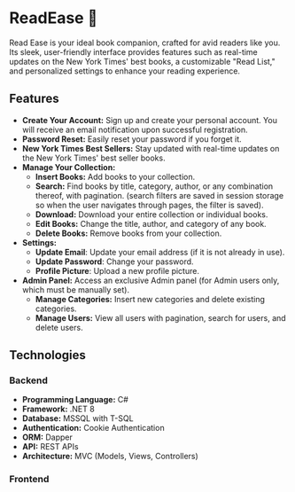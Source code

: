 # ReadEase 📕
Read Ease is your ideal book companion, crafted for avid readers like you. Its sleek, user-friendly interface provides features such as real-time updates on the New York Times' best books, a customizable "Read List," and personalized settings to enhance your reading experience.


## Features
- **Create Your Account:**  Sign up and create your personal account. You will receive an email notification upon successful registration.
- **Password Reset:**  Easily reset your password if you forget it.
- **New York Times Best Sellers:**  Stay updated with real-time updates on the New York Times' best seller books.
- **Manage Your Collection:** 
  - **Insert Books:** Add books to your collection.
  - **Search:** Find books by title, category, author, or any combination thereof, with pagination.
   (search filters are saved in session storage so when the user navigates through pages, the filter is saved).
  - **Download:** Download your entire collection or individual books.
  - **Edit Books:** Change the title, author, and category of any book.
  - **Delete Books:** Remove books from your collection.
- **Settings:**
  - **Update Email**: Update your email address (if it is not already in use).
  - **Update Password**: Change your password.
  - **Profile Picture**: Upload a new profile picture.
- **Admin Panel:**  Access an exclusive Admin panel (for Admin users only, which must be manually set).
  - **Manage Categories:** Insert new categories and delete existing categories.
  - **Manage Users:** View all users with pagination, search for users, and delete users.

## Technologies
### Backend
- **Programming Language:** C#
- **Framework:** .NET 8
- **Database:** MSSQL with T-SQL
- **Authentication:** Cookie Authentication
- **ORM:** Dapper
- **API:** REST APIs
- **Architecture:** MVC (Models, Views, Controllers)
### Frontend

